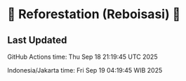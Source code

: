 
# 🌳 Reforestation (Reboisasi) 🌲

## Last Updated

GitHub Actions time: Thu Sep 18 21:19:45 UTC 2025

Indonesia/Jakarta time: Fri Sep 19 04:19:45 WIB 2025
